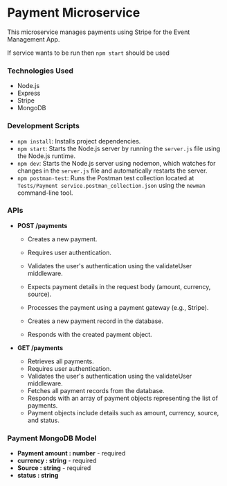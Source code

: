 # Payment Microservice
This microservice manages payments using Stripe for the Event Management App.

If service wants to be run then `npm start` should be used

### Technologies Used

- Node.js
- Express
- Stripe
- MongoDB

### Development Scripts

- `npm install`: Installs project dependencies.
- `npm start`: Starts the Node.js server by running the `server.js` file using the Node.js runtime.
- `npm dev`: Starts the Node.js server using nodemon, which watches for changes in the `server.js` file and automatically restarts the server.
- `npm postman-test`: Runs the Postman test collection located at `Tests/Payment service.postman_collection.json` using the `newman` command-line tool.
  
### APIs
- **POST /payments**   
  - Creates a new payment. 
  - Requires user authentication. 
  - Validates the user's authentication using the validateUser middleware.

  - Expects payment details in the request body (amount, currency, source).

  - Processes the payment using a payment gateway (e.g., Stripe).

  - Creates a new payment record in the database.

  - Responds with the created payment object.

- **GET /payments**
  - Retrieves all payments. 
  - Requires user authentication. 
  - Validates the user's authentication using the validateUser middleware.
  - Fetches all payment records from the database. 
  - Responds with an array of payment objects representing the list of payments. 
  - Payment objects include details such as amount, currency, source, and status.

### Payment MongoDB Model

- **Payment amount : number** - required
- **currency : string** - required
- **Source : string** - required
- **status : string** 